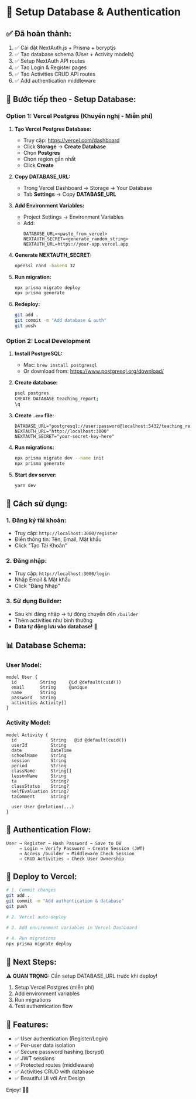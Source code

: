 # 🚀 Setup Database & Authentication

## ✅ Đã hoàn thành:

1. ✅ Cài đặt NextAuth.js + Prisma + bcryptjs
2. ✅ Tạo database schema (User + Activity models)
3. ✅ Setup NextAuth API routes
4. ✅ Tạo Login & Register pages
5. ✅ Tạo Activities CRUD API routes
6. ✅ Add authentication middleware

## 📝 Bước tiếp theo - Setup Database:

### **Option 1: Vercel Postgres (Khuyến nghị - Miễn phí)**

1. **Tạo Vercel Postgres Database:**

   - Truy cập: https://vercel.com/dashboard
   - Click **Storage** → **Create Database**
   - Chọn **Postgres**
   - Chọn region gần nhất
   - Click **Create**

2. **Copy DATABASE_URL:**

   - Trong Vercel Dashboard → Storage → Your Database
   - Tab **Settings** → Copy **DATABASE_URL**

3. **Add Environment Variables:**

   - Project Settings → Environment Variables
   - Add:
     ```
     DATABASE_URL=<paste_from_vercel>
     NEXTAUTH_SECRET=<generate_random_string>
     NEXTAUTH_URL=https://your-app.vercel.app
     ```

4. **Generate NEXTAUTH_SECRET:**

   ```bash
   openssl rand -base64 32
   ```

5. **Run migration:**

   ```bash
   npx prisma migrate deploy
   npx prisma generate
   ```

6. **Redeploy:**
   ```bash
   git add .
   git commit -m "Add database & auth"
   git push
   ```

### **Option 2: Local Development**

1. **Install PostgreSQL:**

   - Mac: `brew install postgresql`
   - Or download from: https://www.postgresql.org/download/

2. **Create database:**

   ```bash
   psql postgres
   CREATE DATABASE teaching_report;
   \q
   ```

3. **Create `.env` file:**

   ```env
   DATABASE_URL="postgresql://user:password@localhost:5432/teaching_report"
   NEXTAUTH_URL="http://localhost:3000"
   NEXTAUTH_SECRET="your-secret-key-here"
   ```

4. **Run migrations:**

   ```bash
   npx prisma migrate dev --name init
   npx prisma generate
   ```

5. **Start dev server:**
   ```bash
   yarn dev
   ```

## 🎯 Cách sử dụng:

### **1. Đăng ký tài khoản:**

- Truy cập: `http://localhost:3000/register`
- Điền thông tin: Tên, Email, Mật khẩu
- Click "Tạo Tài Khoản"

### **2. Đăng nhập:**

- Truy cập: `http://localhost:3000/login`
- Nhập Email & Mật khẩu
- Click "Đăng Nhập"

### **3. Sử dụng Builder:**

- Sau khi đăng nhập → tự động chuyển đến `/builder`
- Thêm activities như bình thường
- **Data tự động lưu vào database!** 🎉

## 📊 Database Schema:

### **User Model:**

```prisma
model User {
  id         String     @id @default(cuid())
  email      String     @unique
  name       String
  password   String
  activities Activity[]
}
```

### **Activity Model:**

```prisma
model Activity {
  id             String   @id @default(cuid())
  userId         String
  date           DateTime
  schoolName     String
  session        String
  period         String
  className      String[]
  lessonName     String
  ta             String?
  classStatus    String?
  selfEvaluation String?
  taComment      String?

  user User @relation(...)
}
```

## 🔐 Authentication Flow:

```
User → Register → Hash Password → Save to DB
     → Login → Verify Password → Create Session (JWT)
     → Access /builder → Middleware Check Session
     → CRUD Activities → Check User Ownership
```

## 🚀 Deploy to Vercel:

```bash
# 1. Commit changes
git add .
git commit -m "Add authentication & database"
git push

# 2. Vercel auto-deploy

# 3. Add environment variables in Vercel Dashboard

# 4. Run migrations
npx prisma migrate deploy
```

## 📝 Next Steps:

⚠️ **QUAN TRỌNG:** Cần setup DATABASE_URL trước khi deploy!

1. Setup Vercel Postgres (miễn phí)
2. Add environment variables
3. Run migrations
4. Test authentication flow

## 🎉 Features:

- ✅ User authentication (Register/Login)
- ✅ Per-user data isolation
- ✅ Secure password hashing (bcrypt)
- ✅ JWT sessions
- ✅ Protected routes (middleware)
- ✅ Activities CRUD with database
- ✅ Beautiful UI với Ant Design

Enjoy! 🚀✨
